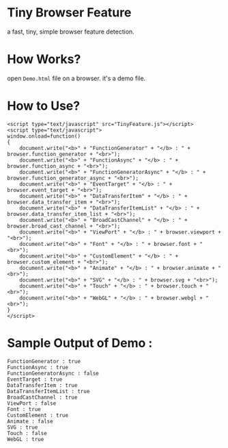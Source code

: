 # Tiny Browser Feature
a fast, tiny, simple browser feature detection.

# How Works?
open `Demo.html` file on a browser.
it's a demo file.

# How to Use?
    <script type="text/javascript" src="TinyFeature.js"></script>
    <script type="text/javascript">
    window.onload=function()
    {
    	document.write("<b>" + "FunctionGenerator" + "</b> : " + browser.function_generator + "<br>");
    	document.write("<b>" + "FunctionAsync" + "</b> : " + browser.function_async + "<br>");
    	document.write("<b>" + "FunctionGeneratorAsync" + "</b> : " + browser.function_generator_async + "<br>");
    	document.write("<b>" + "EventTarget" + "</b> : " + browser.event_target + "<br>");
    	document.write("<b>" + "DataTransferItem" + "</b> : " + browser.data_transfer_item + "<br>");
    	document.write("<b>" + "DataTransferItemList" + "</b> : " + browser.data_transfer_item_list + "<br>");
    	document.write("<b>" + "BroadCastChannel" + "</b> : " + browser.broad_cast_channel + "<br>");
    	document.write("<b>" + "ViewPort" + "</b> : " + browser.viewport + "<br>");
    	document.write("<b>" + "Font" + "</b> : " + browser.font + "<br>");
    	document.write("<b>" + "CustomElement" + "</b> : " + browser.custom_element + "<br>");
    	document.write("<b>" + "Animate" + "</b> : " + browser.animate + "<br>");
    	document.write("<b>" + "SVG" + "</b> : " + browser.svg + "<br>");
    	document.write("<b>" + "Touch" + "</b> : " + browser.touch + "<br>");
    	document.write("<b>" + "WebGL" + "</b> : " + browser.webgl + "<br>");
    }
    </script>

# Sample Output of Demo :

    FunctionGenerator : true
    FunctionAsync : true
    FunctionGeneratorAsync : false
    EventTarget : true
    DataTransferItem : true
    DataTransferItemList : true
    BroadCastChannel : true
    ViewPort : false
    Font : true
    CustomElement : true
    Animate : false
    SVG : true
    Touch : false
    WebGL : true

